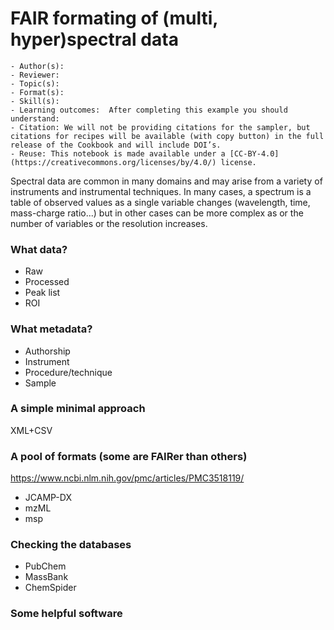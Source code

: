# FAIR formating of (multi, hyper)spectral data

```{dropdown} About this recipe
- Author(s): 
- Reviewer: 
- Topic(s): 
- Format(s): 
- Skill(s):
- Learning outcomes:  After completing this example you should understand:
- Citation: We will not be providing citations for the sampler, but citations for recipes will be available (with copy button) in the full release of the Cookbook and will include DOI’s. 
- Reuse: This notebook is made available under a [CC-BY-4.0](https://creativecommons.org/licenses/by/4.0/) license.
```

Spectral data are common in many domains and may arise from a variety of instruments and instrumental techniques. In many cases, a spectrum is a table of observed values as a single variable changes (wavelength, time, mass-charge ratio...) but in other cases can be more complex as or the number of variables or the resolution increases. 

### What data?

- Raw
- Processed
- Peak list
- ROI


### What metadata?

- Authorship
- Instrument
- Procedure/technique
- Sample


### A simple minimal approach

XML+CSV


### A pool of formats (some are FAIRer than others)

https://www.ncbi.nlm.nih.gov/pmc/articles/PMC3518119/

- JCAMP-DX
- mzML
- msp


### Checking the databases

- PubChem
- MassBank
- ChemSpider


### Some helpful software

